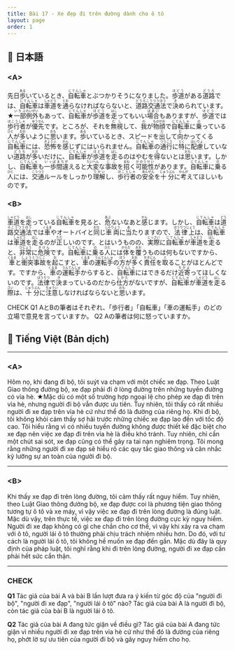 ```yaml
---
title: Bài 17 - Xe đẹp đi trên đường dành cho ô tô 
layout: page
order: 1
---
```


## 📖 日本語
### \<A\>  
先日<ruby>歩<rt>ある</rt></ruby>いているとき、<ruby>自転車<rt>じてんしゃ</rt></ruby>とぶつかりそうになりました。<ruby>歩道<rt>ほどう</rt></ruby>がある<ruby>道路<rt>どうろ</rt></ruby>では、<ruby>自転車<rt>じてんしゃ</rt></ruby>は<ruby>車道<rt>しゃどう</rt></ruby>を<ruby>通<rt>とお</rt></ruby>らなければならないと、<ruby>道路交通法<rt>どうろこうつうほう</rt></ruby>で<ruby>決<rt>き</rt></ruby>められています。★<ruby>一部<rt>いちぶ</rt></ruby><ruby>例外<rt>れいがい</rt></ruby>もあって、<ruby>自転車<rt>じてんしゃ</rt></ruby>が<ruby>歩道<rt>ほどう</rt></ruby>を<ruby>走<rt>はし</rt></ruby>ってもいい<ruby>場合<rt>ばあい</rt></ruby>もありますが、<ruby>歩道<rt>ほどう</rt></ruby>では<ruby>歩行者<rt>ほこうしゃ</rt></ruby>が<ruby>優先<rt>ゆうせん</rt></ruby>です。ところが、それを<ruby>無視<rt>むし</rt></ruby>して、<ruby>我<rt>わ</rt></ruby>が<ruby>物顔<rt>ものがお</rt></ruby>で<ruby>自転車<rt>じてんしゃ</rt></ruby>に<ruby>乗<rt>の</rt></ruby>っている<ruby>人<rt>ひと</rt></ruby>が<ruby>多<rt>おお</rt></ruby>いように<ruby>思<rt>おも</rt></ruby>います。<ruby>歩<rt>ある</rt></ruby>いているとき、スピードを<ruby>出<rt>だ</rt></ruby>して<ruby>向<rt>む</rt></ruby>かってくる<ruby>自転車<rt>じてんしゃ</rt></ruby>には、<ruby>恐怖<rt>きょうふ</rt></ruby>を<ruby>感<rt>かん</rt></ruby>じずにはいられません。<ruby>自転車<rt>じてんしゃ</rt></ruby>の<ruby>通行<rt>つうこう</rt></ruby>に<ruby>特<rt>とく</rt></ruby>に<ruby>配慮<rt>はいりょ</rt></ruby>していない<ruby>道路<rt>どうろ</rt></ruby>が<ruby>多<rt>おお</rt></ruby>いだけに、<ruby>自転車<rt>じてんしゃ</rt></ruby>が<ruby>歩道<rt>ほどう</rt></ruby>を<ruby>走<rt>はし</rt></ruby>るのはやむを<ruby>得<rt>え</rt></ruby>ないとは<ruby>思<rt>おも</rt></ruby>います。しかし、<ruby>自転車<rt>じてんしゃ</rt></ruby>も<ruby>一歩<rt>いっぽ</rt></ruby><ruby>間違<rt>まちが</rt></ruby>えると<ruby>大変<rt>たいへん</rt></ruby>な<ruby>事故<rt>じこ</rt></ruby>を<ruby>招<rt>まね</rt></ruby>く<ruby>可能性<rt>かのうせい</rt></ruby>があります。<ruby>自転車<rt>じてんしゃ</rt></ruby>に<ruby>乗<rt>の</rt></ruby>る<ruby>人<rt>ひと</rt></ruby>には、<ruby>交通<rt>こうつう</rt></ruby><ruby>ルール<rt></rt></ruby>をしっかり<ruby>理解<rt>りかい</rt></ruby>し、<ruby>歩行者<rt>ほこうしゃ</rt></ruby>の<ruby>安全<rt>あんぜん</rt></ruby>を<ruby>十分<rt>じゅうぶん</rt></ruby>に<ruby>考<rt>かんが</rt></ruby>えてほしいものです。  
### \<B\>  
<ruby>車道<rt>しゃどう</rt></ruby>を<ruby>走<rt>はし</rt></ruby>っている<ruby>自転車<rt>じてんしゃ</rt></ruby>を見ると、<ruby>危<rt>あぶ</rt></ruby>ないなあと<ruby>感<rt>かん</rt></ruby>じます。しかし、<ruby>自転車<rt>じてんしゃ</rt></ruby>は<ruby>道路交通法<rt>どうろこうつうほう</rt></ruby>では<ruby>車<rt>くるま</rt></ruby>や<ruby>オートバイ<rt></rt></ruby>と<ruby>同<rt>おな</rt></ruby>じ<ruby>車両<rt>しゃりょう</rt></ruby>に<ruby>当<rt>あ</rt></ruby>たりますので、<ruby>法律上<rt>ほうりつじょう</rt></ruby>は、<ruby>自転車<rt>じてんしゃ</rt></ruby>は<ruby>車道<rt>しゃどう</rt></ruby>を<ruby>走<rt>はし</rt></ruby>るのが<ruby>正<rt>ただ</rt></ruby>しいのです。とはいうものの、<ruby>実際<rt>じっさい</rt></ruby>に<ruby>自転車<rt>じてんしゃ</rt></ruby>が<ruby>車道<rt>しゃどう</rt></ruby>を<ruby>走<rt>はし</rt></ruby>ると、<ruby>非常<rt>ひじょう</rt></ruby>に<ruby>危険<rt>きけん</rt></ruby>です。<ruby>自転車<rt>じてんしゃ</rt></ruby>に<ruby>乗<rt>の</rt></ruby>る<ruby>人<rt>ひと</rt></ruby>には<ruby>体<rt>からだ</rt></ruby>を<ruby>覆<rt>おお</rt></ruby>うものは何もないですから、<ruby>車<rt>くるま</rt></ruby>と<ruby>衝突事故<rt>しょうとつじこ</rt></ruby>を<ruby>起<rt>お</rt></ruby>こすと、<ruby>車<rt>くるま</rt></ruby>の<ruby>運転手<rt>うんてんしゅ</rt></ruby>の<ruby>方<rt>ほう</rt></ruby>が<ruby>多<rt>おお</rt></ruby>く<ruby>責任<rt>せきにん</rt></ruby>を<ruby>取<rt>と</rt></ruby>ることがほとんどです。ですから、<ruby>車<rt>くるま</rt></ruby>の<ruby>運転手<rt>うんてんしゅ</rt></ruby>からすると、<ruby>自転車<rt>じてんしゃ</rt></ruby>にはできるだけ<ruby>近寄<rt>ちかよ</rt></ruby>ってほしくないのです。<ruby>法律<rt>ほうりつ</rt></ruby>で<ruby>決<rt>き</rt></ruby>まっているのだから<ruby>仕方<rt>しかた</rt></ruby>がないですが、<ruby>自転車<rt>じてんしゃ</rt></ruby>が<ruby>車道<rt>しゃどう</rt></ruby>を<ruby>走<rt>はし</rt></ruby>る<ruby>際<rt>さい</rt></ruby>は、<ruby>十分<rt>じゅうぶん</rt></ruby>に<ruby>注意<rt>ちゅうい</rt></ruby>しなければならないと<ruby>思<rt>おも</rt></ruby>います。

CHECK
Q1 AとBの筆者はそれぞれ、「歩行者」「自転車」「車の運転手」のどの立場で意見を言っていますか。
Q2 Aの筆者は何に怒っていますか。


## 📘 Tiếng Việt (Bản dịch)
-----

### \<A\>

Hôm nọ, khi đang đi bộ, tôi suýt va chạm với một chiếc xe đạp. Theo Luật Giao thông đường bộ, xe đạp phải đi ở lòng đường trên những tuyến đường có vỉa hè. ★Mặc dù có một số trường hợp ngoại lệ cho phép xe đạp đi trên vỉa hè, nhưng người đi bộ vẫn được ưu tiên. Tuy nhiên, tôi thấy có rất nhiều người đi xe đạp trên vỉa hè cứ như thể đó là đường của riêng họ. Khi đi bộ, tôi không khỏi cảm thấy sợ hãi trước những chiếc xe đạp lao đến với tốc độ cao. Tôi hiểu rằng vì có nhiều tuyến đường không được thiết kế đặc biệt cho xe đạp nên việc xe đạp đi trên vỉa hè là điều khó tránh. Tuy nhiên, chỉ cần một chút sai sót, xe đạp cũng có thể gây ra tai nạn nghiêm trọng. Tôi mong rằng những người đi xe đạp sẽ hiểu rõ các quy tắc giao thông và cân nhắc kỹ lưỡng sự an toàn của người đi bộ.

-----

### \<B\>

Khi thấy xe đạp đi trên lòng đường, tôi cảm thấy rất nguy hiểm. Tuy nhiên, theo Luật Giao thông đường bộ, xe đạp được coi là phương tiện giao thông tương tự ô tô và xe máy, vì vậy việc xe đạp đi trên lòng đường là đúng luật. Mặc dù vậy, trên thực tế, việc xe đạp đi trên lòng đường cực kỳ nguy hiểm. Người đi xe đạp không có gì che chắn cho cơ thể, vì vậy khi xảy ra va chạm với ô tô, người lái ô tô thường phải chịu trách nhiệm nhiều hơn. Do đó, với tư cách là người lái ô tô, tôi không hề muốn xe đạp đến gần. Mặc dù đây là quy định của pháp luật, tôi nghĩ rằng khi đi trên lòng đường, người đi xe đạp cần phải hết sức cẩn thận.

-----

### **CHECK**

**Q1** Tác giả của bài A và bài B lần lượt đưa ra ý kiến từ góc độ của "người đi bộ", "người đi xe đạp", "người lái ô tô" nào?
Tác giả của bài A là người đi bộ, còn tác giả của bài B là người lái ô tô.

**Q2** Tác giả của bài A đang tức giận về điều gì?
Tác giả của bài A đang tức giận vì nhiều người đi xe đạp trên vỉa hè cứ như thể đó là đường của riêng họ, phớt lờ sự ưu tiên của người đi bộ và gây nguy hiểm cho họ.